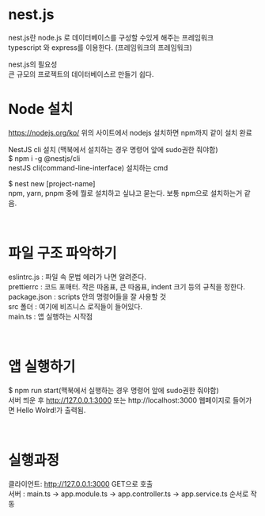 # nest.js

nest.js란 node.js 로 데이터베이스를 구성할 수있게 해주는 프레임워크
<br>
typescript 와 express를 이용한다. (프레임워크의 프레임워크)

nest.js의 필요성
<br>
큰 규모의 프로젝트의 데이터베이스르 만들기 쉽다.

# Node 설치
https://nodejs.org/ko/
위의 사이트에서 nodejs 설치하면 npm까지 같이 설치 완료


NestJS cli 설치 (맥북에서 설치하는 경우 명령어  앞에 sudo권한 줘야함)
<br>
$ npm i -g @nestjs/cli
<br>
nestJS cli(command-line-interface) 설치하는 cmd

$ nest new [project-name]
<br>
npm, yarn, pnpm 중에 뭘로 설치하고 싶냐고 묻는다.
보통 npm으로 설치하는거 같음.

<br>

# 파일 구조 파악하기

eslintrc.js : 파일 속 문법 에러가 나면 알려준다.
<br>
prettierrc : 코드 포매터. 작은 따옴표, 큰 따옴표, indent 크기 등의 규칙을 정한다.
<br>
package.json : scripts 안의 명령어들을 잘 사용할 것
<Br>
src 폴더 : 여기에 비즈니스 로직들이 들어있다.
<br>
main.ts : 앱 실행하는 시작점

<br>

# 앱 실행하기
$ npm run start(맥북에서 실행하는 경우 명령어 앞에 sudo권한 줘야함)
<br>
서버 띄운 후 http://127.0.0.1:3000 또는 http://localhost:3000 웹페이지로 들어가면 Hello Wolrd!가 출력됨.

<br>

# 실행과정
클라이언트: http://127.0.0.1:3000 GET으로 호출
<br>
서버 : main.ts -> app.module.ts -> app.controller.ts -> app.service.ts
순서로 작동
